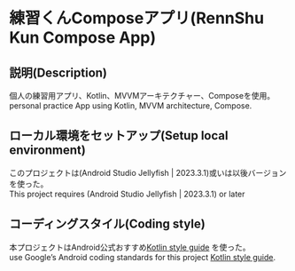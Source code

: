 # 練習くんComposeアプリ(RennShu Kun Compose App)

## 説明(Description)

個人の練習用アプリ、Kotlin、MVVMアーキテクチャー、Composeを使用。  
personal practice App using Kotlin, MVVM architecture, Compose.

## ローカル環境をセットアップ(Setup local environment)

このプロジェクトは(Android Studio Jellyfish | 2023.3.1)或いは以後バージョンを使った。  
This project requires (Android Studio Jellyfish | 2023.3.1) or later

## コーディングスタイル(Coding style)

本プロジェクトはAndroid公式おすすめ[Kotlin style guide](https://developer.android.com/kotlin/style-guide)
を使った。  
use Google’s Android coding standards for this
project [Kotlin style guide](https://developer.android.com/kotlin/style-guide).
